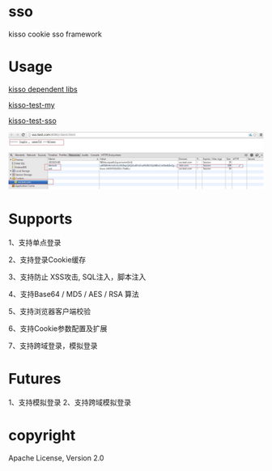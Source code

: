 sso
===

kisso cookie sso framework


Usage
====================

[kisso dependent libs](https://github.com/tuzip/kisso-libs)

[kisso-test-my](https://github.com/leqwang/kisso/tree/master/test-my)

[kisso-test-sso](https://github.com/leqwang/kisso/tree/master/test-sso)

![GitHub](https://raw.githubusercontent.com/tuzip/kisso-test-sparkjava/master/login.jpg "Kisso,login cookie")


Supports
====================
1、支持单点登录

2、支持登录Cookie缓存

3、支持防止 XSS攻击, SQL注入，脚本注入

4、支持Base64 / MD5 / AES / RSA 算法

5、支持浏览器客户端校验

6、支持Cookie参数配置及扩展

7、支持跨域登录，模拟登录


Futures
====================
1、支持模拟登录
2、支持跨域模拟登录

copyright
====================
Apache License, Version 2.0
